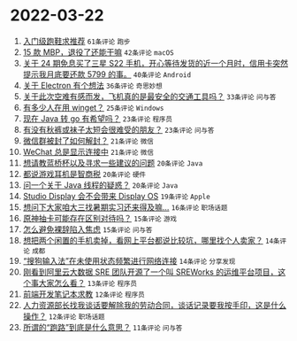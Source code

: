 # 2022-03-22

1. [入门级跑鞋求推荐](https://www.v2ex.com/t/842023) `61条评论` `跑步`
1. [15 款 MBP，退役了还能干嘛](https://www.v2ex.com/t/842040) `42条评论` `macOS`
1. [关于 24 期免息买了三星 S22 手机，开心等待发货的近一个月时，信用卡突然提示我月底要还款 5799 的事。](https://www.v2ex.com/t/842080) `40条评论` `Android`
1. [关于 Electron 有个想法](https://www.v2ex.com/t/842001) `36条评论` `奇思妙想`
1. [关于此次空难有感而发，飞机真的是最安全的交通工具吗？](https://www.v2ex.com/t/842039) `33条评论` `问与答`
1. [有多少人在用 winget？](https://www.v2ex.com/t/842018) `25条评论` `Windows`
1. [现在 Java 转 go 有希望吗？](https://www.v2ex.com/t/842037) `23条评论` `程序员`
1. [有没有秋裤或袜子太短会很难受的朋友？](https://www.v2ex.com/t/841994) `23条评论` `问与答`
1. [微信群被封了如何解封？](https://www.v2ex.com/t/842056) `21条评论` `微信`
1. [WeChat 总是显示连接中](https://www.v2ex.com/t/842006) `21条评论` `微信`
1. [想请教蓝桥杯以及寻求一些建议的问题](https://www.v2ex.com/t/842075) `20条评论` `Java`
1. [都说游戏耳机是智商税](https://www.v2ex.com/t/842063) `20条评论` `硬件`
1. [问一个关于 Java 线程的疑惑？](https://www.v2ex.com/t/842015) `20条评论` `Java`
1. [Studio Display 会不会带来 Display OS](https://www.v2ex.com/t/842057) `19条评论` `Apple`
1. [想问下大家咱大三找暑期实习还来得及嘛...](https://www.v2ex.com/t/842011) `16条评论` `职场话题`
1. [原神抽卡可能存在区别对待吗？](https://www.v2ex.com/t/842083) `15条评论` `游戏`
1. [怎么避免裸辞陷入焦虑](https://www.v2ex.com/t/842061) `15条评论` `问与答`
1. [想把两个闲置的手机卖掉，看网上平台都说比较坑，哪里找个人卖家？](https://www.v2ex.com/t/842019) `14条评论` `成都`
1. [“搜狗输入法”在未使用状态频繁进行网络连接](https://www.v2ex.com/t/842003) `14条评论` `分享发现`
1. [刚看到阿里云大数据 SRE 团队开源了一个叫 SREWorks 的运维平台项目，这个事大家怎么看？](https://www.v2ex.com/t/842045) `13条评论` `程序员`
1. [前端开发笔记本求教](https://www.v2ex.com/t/842069) `12条评论` `程序员`
1. [人力资源部长找我谈话要解除我的劳动合同，谈话记录要我按手印，这是什么操作？](https://www.v2ex.com/t/842067) `12条评论` `职场话题`
1. [所谓的“跑路”到底是什么意思？](https://www.v2ex.com/t/842071) `11条评论` `问与答`
